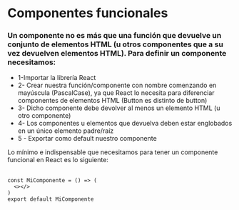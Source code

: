 # Componentes funcionales

### Un componente no es más que una función que devuelve un conjunto de elementos HTML (u otros componentes que a su vez devuelven elementos HTML). Para definir un componente necesitamos:

* 1-Importar la librería React
* 2- Crear nuestra función/componente con nombre comenzando en mayúscula (PascalCase), ya que React lo necesita para diferenciar componentes de elementos HTML (Button es distinto de button)
* 3- Dicho componente debe devolver al menos un elemento HTML (u otro componente)
* 4- Los componentes u elementos que devuelva deben estar englobados en un único elemento padre/raíz
* 5 - Exportar como default nuestro componente

Lo mínimo e indispensable que necesitamos para tener un componente funcional en React es lo siguiente: <br><br>

```  import React from 'react'
const MiComponente = () => (
  <></>
)
export default MiComponente